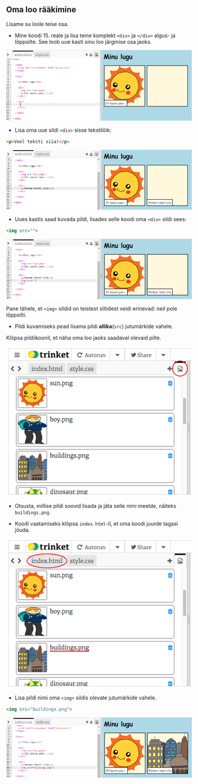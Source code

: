 ## Oma loo rääkimine

Lisame su loole teise osa.

+ Mine koodi 15. reale ja lisa teine komplekt `<div>` ja `</div>` algus- ja lõppsilte. See loob uue kasti sinu loo järgmise osa jaoks.

![kuvatõmmis](images/story-div.png)

+ Lisa oma uue sildi `<div>` sisse tekstilõik:

```html
<p>Veel teksti siia!</p>
```

![kuvatõmmis](images/story-paragraph.png)

+ Uues kastis saad kuvada pildi, lisades selle koodi oma `<div>` sildi sees:

```html
<img src="">
```

![kuvatõmmis](images/story-img-tag.png)

Pane tähele, et `<img>` sildid on teistest siltidest veidi erinevad: neil pole lõppsilti.

+ Pildi kuvamiseks pead lisama pildi **allika**(`src`) jutumärkide vahele.

Klõpsa pildiikoonil, et näha oma loo jaoks saadaval olevaid pilte.

![kuvatõmmis](images/story-see-images.png)

+ Otsusta, millise pildi soovid lisada ja jäta selle nimi meelde, näiteks `buildings.png`.

+ Koodi vaatamiseks klõpsa `index.html`-il, et oma koodi juurde tagasi jõuda.

![kuvatõmmis](images/story-image-name.png)

+ Lisa pildi nimi oma `<img>` sildis olevate jutumärkide vahele.

```html
<img src="buildings.png">
```

![kuvatõmmis](images/story-image-name-add.png)